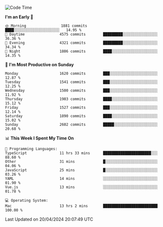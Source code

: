 <!--START_SECTION:waka-->
![Code Time](http://img.shields.io/badge/Code%20Time-3%2C884%20hrs%2024%20mins-blue)

**I'm an Early 🐤** 

```text
🌞 Morning                1881 commits        ████░░░░░░░░░░░░░░░░░░░░░   14.95 % 
🌆 Daytime                4575 commits        █████████░░░░░░░░░░░░░░░░   36.36 % 
🌃 Evening                4321 commits        █████████░░░░░░░░░░░░░░░░   34.34 % 
🌙 Night                  1806 commits        ████░░░░░░░░░░░░░░░░░░░░░   14.35 % 
```
📅 **I'm Most Productive on Sunday** 

```text
Monday                   1620 commits        ███░░░░░░░░░░░░░░░░░░░░░░   12.87 % 
Tuesday                  1541 commits        ███░░░░░░░░░░░░░░░░░░░░░░   12.25 % 
Wednesday                1500 commits        ███░░░░░░░░░░░░░░░░░░░░░░   11.92 % 
Thursday                 1903 commits        ████░░░░░░░░░░░░░░░░░░░░░   15.12 % 
Friday                   1527 commits        ███░░░░░░░░░░░░░░░░░░░░░░   12.14 % 
Saturday                 1890 commits        ████░░░░░░░░░░░░░░░░░░░░░   15.02 % 
Sunday                   2602 commits        █████░░░░░░░░░░░░░░░░░░░░   20.68 % 
```


📊 **This Week I Spent My Time On** 

```text
💬 Programming Languages: 
TypeScript               11 hrs 33 mins      ██████████████████████░░░   88.60 % 
Other                    31 mins             █░░░░░░░░░░░░░░░░░░░░░░░░   04.06 % 
JavaScript               25 mins             █░░░░░░░░░░░░░░░░░░░░░░░░   03.26 % 
YAML                     14 mins             ░░░░░░░░░░░░░░░░░░░░░░░░░   01.90 % 
Vue.js                   13 mins             ░░░░░░░░░░░░░░░░░░░░░░░░░   01.78 % 

💻 Operating System: 
Mac                      13 hrs 2 mins       █████████████████████████   100.00 % 
```


 Last Updated on 20/04/2024 20:07:49 UTC
<!--END_SECTION:waka-->
